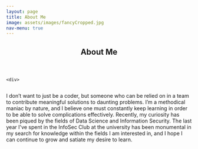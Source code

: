 ```yaml
---
layout: page
title: About Me
image: assets/images/fancyCropped.jpg
nav-menu: true
---
```


<!-- Main -->
<div id="main" class="alt">

<!-- One -->
<section id="one">
<div class="inner">
		<header class="major">
			<h1>About Me</h1>
		</header>

<!-- Content -->
	<div>
<a href="generic.html" class="image">
			<img src="{% link assets/images/fancyCropped.jpg %}" alt="" data-position="center center" />
		</a>
</div>
<div>
<p>
I don’t want to just be a coder, but someone who can be relied on in a team to contribute meaningful solutions to daunting problems. I’m a methodical maniac by nature, and I believe one must constantly keep learning in order to be able to solve complications effectively. Recently, my curiosity has been piqued by the fields of Data Science and Information Security. The last year I've spent in the InfoSec Club at the university has been monumental in my search for knowledge within the fields I am interested in, and I hope I can continue to grow and satiate my desire to learn.
</p>
</div>

</div>
</section>
</div>
